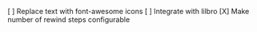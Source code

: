 [ ] Replace text with font-awesome icons
[ ] Integrate with lilbro
[X] Make number of rewind steps configurable
